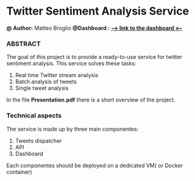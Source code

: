 # Twitter Sentiment Analysis Service
**@ Author:** Matteo Broglio
**@Dashboard :** **[--> link to the dashboard <--](http://ec2-34-230-76-89.compute-1.amazonaws.com:8050/ )**

### ABSTRACT
The goal of this project is to provide a ready-to-use service for twitter sentiment analysis.
This service solves these tasks:
1. Real time Twitter stream analysis
2. Batch analysis of tweets
3. Single tweet analysis
 
In the file **Presentation.pdf** there is a short overview of the project.

### Technical aspects
The service  is made up by three main componentes:
1. Tweets dispatcher
2. API
3. Dashboard

Each componentes should be deployed on a dedicated VM( or Docker container)

